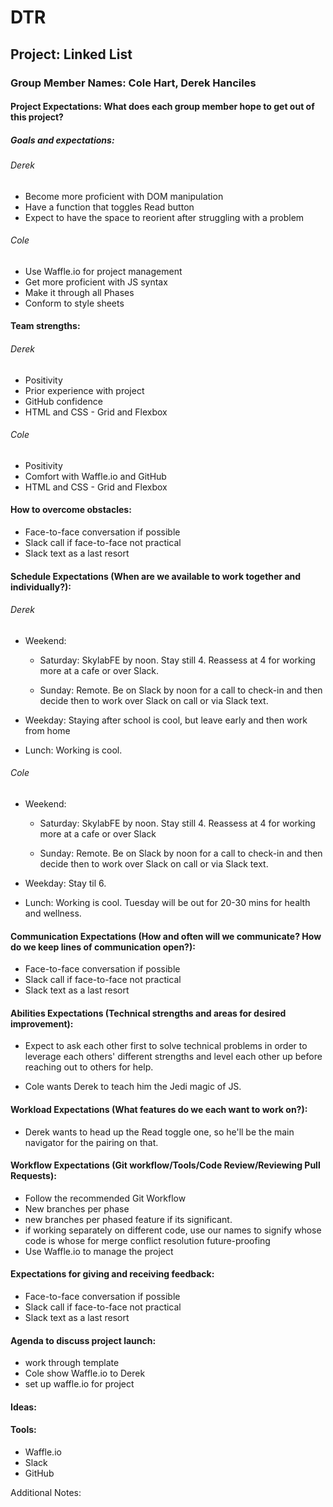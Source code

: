 # DTR

## Project: Linked List

### Group Member Names: Cole Hart, Derek Hanciles

#### Project Expectations: What does each group member hope to get out of this project? 

##### Goals and expectations:
###### Derek
- Become more proficient with DOM manipulation
- Have a function that toggles Read button
- Expect to have the space to reorient after struggling with a problem

###### Cole
- Use Waffle.io for project management
- Get more proficient with JS syntax
- Make it through all Phases
- Conform to style sheets

#### Team strengths:
###### Derek
- Positivity
- Prior experience with project
- GitHub confidence
- HTML and CSS - Grid and Flexbox

###### Cole
- Positivity
- Comfort with Waffle.io and GitHub
- HTML and CSS - Grid and Flexbox

#### How to overcome obstacles:
- Face-to-face conversation if possible
- Slack call if face-to-face not practical
- Slack text as a last resort

#### Schedule Expectations (When are we available to work together and individually?):
###### Derek
- Weekend:  

  * Saturday: SkylabFE by noon. Stay still 4. Reassess at 4 for working more at a cafe or over Slack. 

  * Sunday: Remote. Be on Slack by noon for a call to check-in and then decide then to work over Slack on call or via Slack text.

- Weekday: Staying after school is cool, but leave early and then work from home 

- Lunch: Working is cool. 

###### Cole
- Weekend:  

  * Saturday: SkylabFE by noon. Stay still 4. Reassess at 4 for working more at a cafe or over Slack  

  * Sunday: Remote. Be on Slack by noon for a call to check-in and then decide then to work over Slack on call or via Slack text.

- Weekday: Stay til 6.

- Lunch: Working is cool. Tuesday will be out for 20-30 mins for health and wellness.

#### Communication Expectations (How and often will we communicate? How do we keep lines of communication open?):
- Face-to-face conversation if possible
- Slack call if face-to-face not practical
- Slack text as a last resort

#### Abilities Expectations (Technical strengths and areas for desired improvement):
- Expect to ask each other first to solve technical problems in order to leverage each others' different strengths and level each other up before reaching out to others for help.

- Cole wants Derek to teach him the Jedi magic of JS.

#### Workload Expectations (What features do we each want to work on?):
- Derek wants to head up the Read toggle one, so he'll be the main navigator for the pairing on that.

#### Workflow Expectations (Git workflow/Tools/Code Review/Reviewing Pull Requests):
- Follow the recommended Git Workflow
- New branches per phase
- new branches per phased feature if its significant.
- if working separately on different code, use our names to signify whose code is whose for merge conflict resolution future-proofing
- Use Waffle.io to manage the project

#### Expectations for giving and receiving feedback:
- Face-to-face conversation if possible
- Slack call if face-to-face not practical
- Slack text as a last resort

#### Agenda to discuss project launch:
- work through template
- Cole show Waffle.io to Derek
- set up waffle.io for project

#### Ideas:
 
#### Tools: 
- Waffle.io
- Slack
- GitHub


Additional Notes:
